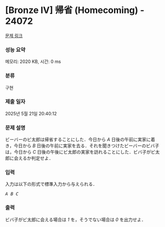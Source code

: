 # [Bronze IV] 帰省 (Homecoming) - 24072 

[문제 링크](https://www.acmicpc.net/problem/24072) 

### 성능 요약

메모리: 2020 KB, 시간: 0 ms

### 분류

구현

### 제출 일자

2025년 5월 21일 20:40:12

### 문제 설명

<p>ビーバーのビ太郎は帰省することにした．今日から <var>A</var> 日後の午前に実家に着き，今日から <var>B</var> 日後の午前に実家を去る．それを聞きつけたビーバーのビバ子は，今日から <var>C</var> 日後の午後にビ太郎の実家を訪れることにした．ビバ子がビ太郎に会えるか判定せよ．</p>

### 입력 

 <p>入力は以下の形式で標準入力から与えられる．</p>

<pre><var>A</var> <var>B</var> <var>C</var></pre>

### 출력 

 <p>ビバ子がビ太郎に会える場合は <var>1</var> を，そうでない場合は <var>0</var> を出力せよ．</p>

